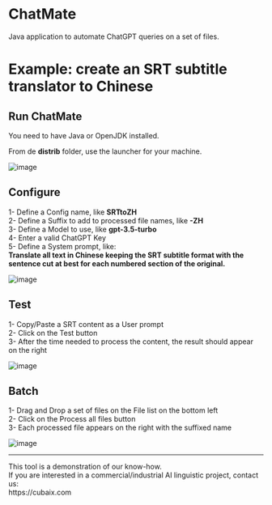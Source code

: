 # ChatMate
Java application to automate ChatGPT queries on a set of files.

# Example: create an SRT subtitle translator to Chinese

## Run ChatMate

You need to have Java or OpenJDK installed.

From de **distrib** folder, use the launcher for your machine.

![image](https://github.com/EtienneAb3d/ChatMate/assets/25932245/63c6e353-21bd-401e-b02f-bd0c104d737e)


## Configure

1- Define a Config name, like **SRTtoZH**<br/>
2- Define a Suffix to add to processed file names, like **-ZH**<br/>
3- Define a Model to use, like **gpt-3.5-turbo**<br/>
4- Enter a valid ChatGPT Key<br/>
5- Define a System prompt, like:<br/>
**Translate all text in Chinese keeping the SRT subtitle format with the sentence cut at best for each numbered section of the original.**

![image](https://github.com/EtienneAb3d/ChatMate/assets/25932245/47c35a2e-86c6-40bc-87f8-c95c86768f42)


## Test

1- Copy/Paste a SRT content as a User prompt<br/>
2- Click on the Test button<br/>
3- After the time needed to process the content, the result should appear on the right<br/>

![image](https://github.com/EtienneAb3d/ChatMate/assets/25932245/e08ceda1-579c-4c17-9f07-78d6fe08e950)


## Batch

1- Drag and Drop a set of files on the File list on the bottom left<br/>
2- Click on the Process all files button<br/>
3- Each processed file appears on the right with the suffixed name<br/>

![image](https://github.com/EtienneAb3d/ChatMate/assets/25932245/2de97b7c-4691-4e3b-b663-2e2fd4126519)

<hr>
This tool is a demonstration of our know-how.<br/>
If you are interested in a commercial/industrial AI linguistic project, contact us:<br/>
https://cubaix.com
